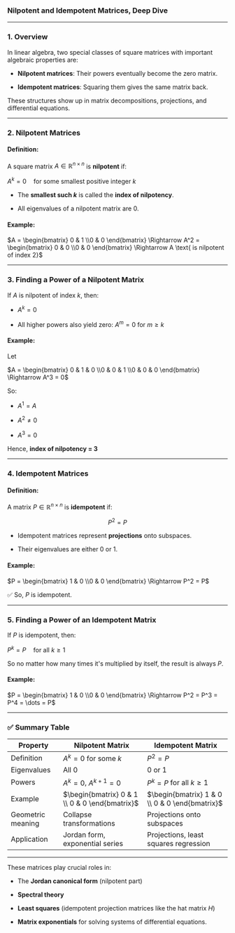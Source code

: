 ### **Nilpotent and Idempotent Matrices, Deep Dive**

---

### **1. Overview**

In linear algebra, two special classes of square matrices with important algebraic properties are:

* **Nilpotent matrices**: Their powers eventually become the zero matrix.


* **Idempotent matrices**: Squaring them gives the same matrix back.

These structures show up in matrix decompositions, projections, and differential equations.

---

### **2. Nilpotent Matrices**

#### **Definition:**

A square matrix $`A \in \mathbb{R}^{n \times n}`$ is **nilpotent** if:

$`A^k = 0 \quad \text{for some smallest positive integer } k`$


* The **smallest such $k$** is called the **index of nilpotency**.


* All eigenvalues of a nilpotent matrix are 0.


#### **Example:**

$`A = \begin{bmatrix} 0 & 1 \\0 & 0 \end{bmatrix} \Rightarrow A^2 = \begin{bmatrix} 0 & 0 \\0 & 0 \end{bmatrix} \Rightarrow A \text{ is nilpotent of index 2}`$

---

### **3. Finding a Power of a Nilpotent Matrix**

If $A$ is nilpotent of index $k$, then:

* $`A^k = 0`$


* All higher powers also yield zero: $`A^m = 0`$ for $`m \geq k`$

#### **Example:**

Let

$`A = \begin{bmatrix} 0 & 1 & 0 \\0 & 0 & 1 \\0 & 0 & 0 \end{bmatrix} \Rightarrow A^3 = 0`$

So:

* $`A^1 = A`$


* $`A^2 \neq 0`$


* $`A^3 = 0`$

Hence, **index of nilpotency = 3**

---

### **4. Idempotent Matrices**

#### **Definition:**

A matrix $`P \in \mathbb{R}^{n \times n}`$ is **idempotent** if:

$$
P^2 = P
$$


* Idempotent matrices represent **projections** onto subspaces.


* Their eigenvalues are either 0 or 1.

#### **Example:**

$`P = \begin{bmatrix} 1 & 0 \\0 & 0 \end{bmatrix} \Rightarrow P^2 = P`$

✅ So, $P$ is idempotent.

---

### **5. Finding a Power of an Idempotent Matrix**

If $P$ is idempotent, then:

$`P^k = P \quad \text{for all } k \geq 1`$

So no matter how many times it's multiplied by itself, the result is always $P$.

#### **Example:**

$`P = \begin{bmatrix} 1 & 0 \\0 & 0 \end{bmatrix} \Rightarrow P^2 = P^3 = P^4 = \dots = P`$

---

### ✅ Summary Table

| Property          | Nilpotent Matrix                                 | Idempotent Matrix                              |
| ----------------- |--------------------------------------------------| ---------------------------------------------- |
| Definition        | $`A^k = 0`$ for some $k$                         | $`P^2 = P`$                                      |
| Eigenvalues       | All 0                                            | 0 or 1                                         |
| Powers            | $`A^k = 0`$, $`A^{k+1} = 0`$                     | $`P^k = P`$ for all $`k \geq 1`$                   |
| Example           | $`\begin{bmatrix} 0 & 1 \\ 0 & 0 \end{bmatrix}`$ | $`\begin{bmatrix} 1 & 0 \\ 0 & 0 \end{bmatrix}`$ |
| Geometric meaning | Collapse transformations                         | Projections onto subspaces                     |
| Application       | Jordan form, exponential series                  | Projections, least squares regression          |

---

These matrices play crucial roles in:

* The **Jordan canonical form** (nilpotent part)


* **Spectral theory**


* **Least squares** (idempotent projection matrices like the hat matrix $H$)


* **Matrix exponentials** for solving systems of differential equations.
